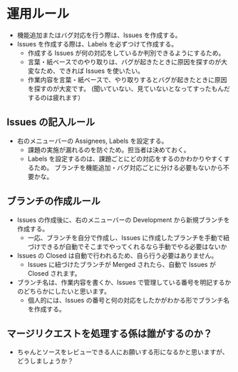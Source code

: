 # 運用ルール
- 機能追加またはバグ対応を行う際は、Issues を作成する。
- Issues を作成する際は、Labels を必ずつけて作成する。
  - 作成する Issues が何の対応をしているか判別できるようにするため。
  - 言葉・紙ベースでのやり取りは、バグが起きたときに原因を探すのが大変なため、できれば Issues を使いたい。
  - 作業内容を言葉・紙ベースで、やり取りするとバグが起きたときに原因を探すのが大変です。
    (聞いていない、見ていないとなってすったもんだするのは疲れます）
## Issues の記入ルール
- 右のメニューバーの Assignees, Labels を設定する。
  - 課題の実施が漏れるのを防ぐため。担当者は決めておく。
  - Labels を設定するのは、課題ごとにどの対応をするのかわかりやすくするため。
    ブランチを機能追加・バグ対応ごとに分ける必要もないから不要かな。

## ブランチの作成ルール
- Issues の作成後に、右のメニューバーの Development から新規ブランチを作成する。
  - 一応、ブランチを自分で作成し、Issues に作成したブランチを手動で紐づけできるが自動でそこまでやってくれるなら手動でやる必要はないか
- Issues の Closed は自動で行われるため、自ら行う必要はありません。
  - Issues に紐づけたブランチが Merged されたら、自動で Issues が Closed されます。 
- ブランチ名は、作業内容を書くか、Issues で管理している番号を明記するかのどちらかにしたいと思います。
  - 個人的には、Issues の番号と何の対応をしたかがわかる形でブランチ名を作成する。
## マージリクエストを処理する係は誰がするのか？
- ちゃんとソースをレビューできる人にお願いする形になるかと思いますが、どうしましょうか？



